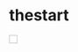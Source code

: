# thestart
<Panel ux:Class="Raindrop">
    <Image Width="15" Height="15" File="Assets/raindrops.png" Color="{dropletcolor}">
        <Rotation Degrees="20.6" />
    </Image>
</Panel>
